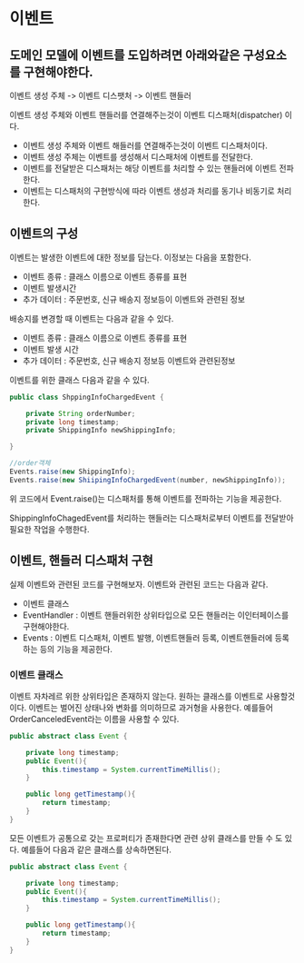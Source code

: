 # 이벤트

## 도메인 모델에 이벤트를 도입하려면 아래와같은 구성요소를 구현해야한다.


 이벤트 생성 주체 -> 이벤트 디스팻처 -> 이벤트 핸들러



 이벤트 생성 주체와 이벤트 핸들러를 연결해주는것이 이벤트 디스패처(dispatcher) 이다. 


 * 이벤트 생성 주체와 이벤트 해들러를 연결해주는것이 이벤트 디스패처이다.
 * 이벤트 생성 주체는 이벤트를 생성해서 디스패처에 이벤트를 전달한다.
 * 이벤트를 전달받은 디스패처는 해당 이벤트를 처리할 수 있는 핸들러에 이벤트 전파한다.
 * 이벤트는 디스패처의 구현방식에 따라 이벤트 생성과 처리를 동기나 비동기로 처리한다.



## 이벤트의 구성

이벤트는 발생한 이벤트에 대한 정보를 담는다. 이정보는 다음을 포함한다.
* 이벤트 종류 : 클래스 이름으로 이벤트 종류를 표현
* 이벤트 발생시간
* 추가 데이터 : 주문번호, 신규 배송지 정보등이 이벤트와 관련된 정보


배송지를 변경할 때 이벤트는 다음과 같을 수 있다.

* 이벤트 종류 : 클래스 이름으로 이벤트 종류를 표현
* 이벤트 발생 시간
* 추가 데이터 : 주문번호, 신규 배송지 정보등 이벤트와 관련된정보


이벤트를 위한 클래스 다음과 같을 수 있다.
```java
public class ShppingInfoChargedEvent {

    private String orderNumber;
    private long timestamp;
    private ShippingInfo newShippingInfo;

}
```


```java
//order객체
Events.raise(new ShippingInfo);
Events.raise(new ShiipingInfoChargedEvent(number, newShippingInfo));
```
위 코드에서 Event.raise()는 디스패처를 통해 이벤트를 전파하는 기능을 제공한다.

ShippingInfoChagedEvent를 처리하는 핸들러는 디스패처로부터 이벤트를 전달받아 필요한 작업을 수행한다. 



## 이벤트, 핸들러 디스패처 구현
실제 이벤트와 관련된 코드를 구현해보자. 이벤트와 관련된 코드는 다음과 같다.

* 이벤트 클래스
* EventHandler : 이벤트 핸들러위한 상위타입으로 모든 핸들러는 이인터페이스를 구현해야한다.
* Events : 이벤트 디스패처, 이벤트 발행, 이벤트핸들러 등록, 이벤트핸들러에 등록하는 등의 기능을 제공한다.

### 이벤트 클래스

이벤트 자차레르 위한 상위타입은 존재하지 않는다. 원하는 클래스를 이벤트로 사용할것이다. 이벤트는 벌어진 상태나와 변화를 의미하므로 과거형을 사용한다. 예를들어 OrderCanceledEvent라는 이름을 사용할 수 있다.

```java
public abstract class Event {

    private long timestamp;
    public Event(){
        this.timestamp = System.currentTimeMillis();
    }

    public long getTimestamp(){
        return timestamp;
    }
}
```

모든 이벤트가 공통으로 갖는 프로퍼티가 존재한다면 관련 상위 클래스를 만들 수 도 있다. 예를들어 다음과 같은 클래스를 상속하면된다.
```java
public abstract class Event {

    private long timestamp;
    public Event(){
        this.timestamp = System.currentTimeMillis();
    }

    public long getTimestamp(){
        return timestamp;
    }
}

```